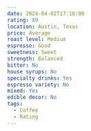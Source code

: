 ```yaml
---
date: 2024-04-02T17:10:00
rating: 89
location: Austin, Texas
price: Average
roast level: Medium
espresso: Good
sweetness: Sweet
strength: Balanced
bitter: No
house syrups: No
specialty drinks: Yes
espresso variety: No
mixed: Yes
edible decor: No
tags:
  - Coffee
  - Rating
---
```



